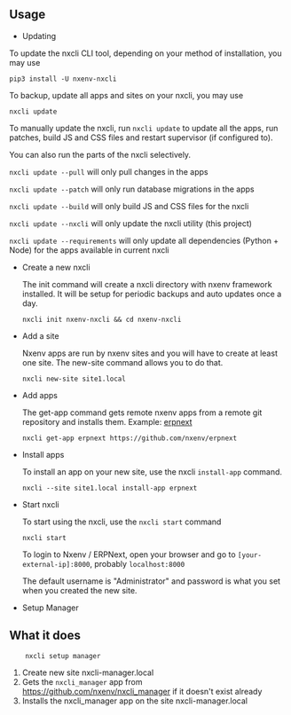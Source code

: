 ## Usage

- Updating

To update the nxcli CLI tool, depending on your method of installation, you may use

    pip3 install -U nxenv-nxcli

To backup, update all apps and sites on your nxcli, you may use

    nxcli update

To manually update the nxcli, run `nxcli update` to update all the apps, run
patches, build JS and CSS files and restart supervisor (if configured to).

You can also run the parts of the nxcli selectively.

`nxcli update --pull` will only pull changes in the apps

`nxcli update --patch` will only run database migrations in the apps

`nxcli update --build` will only build JS and CSS files for the nxcli

`nxcli update --nxcli` will only update the nxcli utility (this project)

`nxcli update --requirements` will only update all dependencies (Python + Node) for the apps available in current nxcli

- Create a new nxcli

  The init command will create a nxcli directory with nxenv framework installed. It will be setup for periodic backups and auto updates once a day.

      nxcli init nxenv-nxcli && cd nxenv-nxcli

- Add a site

  Nxenv apps are run by nxenv sites and you will have to create at least one site. The new-site command allows you to do that.

      nxcli new-site site1.local

- Add apps

  The get-app command gets remote nxenv apps from a remote git repository and installs them. Example: [erpnext](https://github.com/nxenv/erpnext)

      nxcli get-app erpnext https://github.com/nxenv/erpnext

- Install apps

  To install an app on your new site, use the nxcli `install-app` command.

      nxcli --site site1.local install-app erpnext

- Start nxcli

  To start using the nxcli, use the `nxcli start` command

      nxcli start

  To login to Nxenv / ERPNext, open your browser and go to `[your-external-ip]:8000`, probably `localhost:8000`

  The default username is "Administrator" and password is what you set when you created the new site.

- Setup Manager

## What it does

    	nxcli setup manager

1. Create new site nxcli-manager.local
2. Gets the `nxcli_manager` app from https://github.com/nxenv/nxcli_manager if it doesn't exist already
3. Installs the nxcli_manager app on the site nxcli-manager.local
